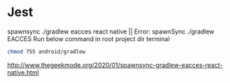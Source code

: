 # Jest

spawnsync ./gradlew eacces react native || Error: spawnSync ./gradlew EACCES
Run below command in root project dir terminal

```bash showLineNumbers
chmod 755 android/gradlew
```

http://www.thegeekmode.org/2020/01/spawnsync-gradlew-eacces-react-native.html

